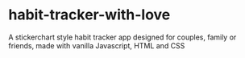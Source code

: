 # habit-tracker-with-love
A stickerchart style habit tracker app designed for couples, family or friends, made with vanilla Javascript, HTML and CSS
